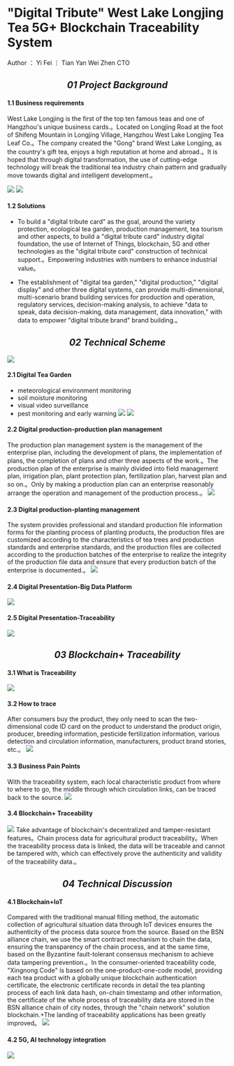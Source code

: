 
# "Digital Tribute" West Lake Longjing Tea 5G+ Blockchain Traceability System

Author ： Yi Fei ｜ Tian Yan Wei Zhen CTO

## <center> ***01 Project Background***
#### 1.1 Business requirements

West Lake Longjing is the first of the top ten famous teas and one of Hangzhou's unique business cards.。Located on Longjing Road at the foot of Shifeng Mountain in Longjing Village, Hangzhou West Lake Longjing Tea Leaf Co.。The company created the "Gong" brand West Lake Longjing, as the country's gift tea, enjoys a high reputation at home and abroad.。It is hoped that through digital transformation, the use of cutting-edge technology will break the traditional tea industry chain pattern and gradually move towards digital and intelligent development.。

![](../../../images/articles/application_westlake_longjingtea_yifei/IMG_5647.PNG)
![](../../../images/articles/application_westlake_longjingtea_yifei/IMG_5648.PNG)

#### 1.2 Solutions

- To build a "digital tribute card" as the goal, around the variety protection, ecological tea garden, production management, tea tourism and other aspects, to build a "digital tribute card" industry digital foundation, the use of Internet of Things, blockchain, 5G and other technologies as the "digital tribute card" construction of technical support.。Empowering industries with numbers to enhance industrial value。

- The establishment of "digital tea garden," "digital production," "digital display" and other three digital systems, can provide multi-dimensional, multi-scenario brand building services for production and operation, regulatory services, decision-making analysis, to achieve "data to speak, data decision-making, data management, data innovation," with data to empower "digital tribute brand" brand building.。

## <center> ***02 Technical Scheme***

![](../../../images/articles/application_westlake_longjingtea_yifei/IMG_5649.PNG)

#### 2.1 Digital Tea Garden

- meteorological environment monitoring
- soil moisture monitoring
- visual video surveillance
- pest monitoring and early warning
  ![](../../../images/articles/application_westlake_longjingtea_yifei/IMG_5650.PNG)
  ![](../../../images/articles/application_westlake_longjingtea_yifei/IMG_5651.PNG)

#### 2.2 Digital production-production plan management
The production plan management system is the management of the enterprise plan, including the development of plans, the implementation of plans, the completion of plans and other three aspects of the work.。The production plan of the enterprise is mainly divided into field management plan, irrigation plan, plant protection plan, fertilization plan, harvest plan and so on.。Only by making a production plan can an enterprise reasonably arrange the operation and management of the production process.。
![](../../../images/articles/application_westlake_longjingtea_yifei/IMG_5652.PNG)

#### 2.3 Digital production-planting management
The system provides professional and standard production file information forms for the planting process of planting products, the production files are customized according to the characteristics of tea trees and production standards and enterprise standards, and the production files are collected according to the production batches of the enterprise to realize the integrity of the production file data and ensure that every production batch of the enterprise is documented.。
![](../../../images/articles/application_westlake_longjingtea_yifei/IMG_5653.PNG)

#### 2.4 Digital Presentation-Big Data Platform

![](../../../images/articles/application_westlake_longjingtea_yifei/IMG_5654.PNG)

#### 2.5 Digital Presentation-Traceability

![](../../../images/articles/application_westlake_longjingtea_yifei/IMG_5655.PNG)

## <center> ***03 Blockchain+ Traceability***
#### 3.1 What is Traceability

![](../../../images/articles/application_westlake_longjingtea_yifei/IMG_5656.PNG)

#### 3.2 How to trace
After consumers buy the product, they only need to scan the two-dimensional code ID card on the product to understand the product origin, producer, breeding information, pesticide fertilization information, various detection and circulation information, manufacturers, product brand stories, etc.。
![](../../../images/articles/application_westlake_longjingtea_yifei/IMG_5657.PNG)

#### 3.3 Business Pain Points
With the traceability system, each local characteristic product from where to where to go, the middle through which circulation links, can be traced back to the source.
![](../../../images/articles/application_westlake_longjingtea_yifei/IMG_5658.PNG)

#### 3.4 Blockchain+ Traceability

![](../../../images/articles/application_westlake_longjingtea_yifei/IMG_5659.PNG)
Take advantage of blockchain's decentralized and tamper-resistant features。Chain process data for agricultural product traceability。When the traceability process data is linked, the data will be traceable and cannot be tampered with, which can effectively prove the authenticity and validity of the traceability data.。

## <center> ***04 Technical Discussion***
#### 4.1 Blockchain+IoT
Compared with the traditional manual filling method, the automatic collection of agricultural situation data through IoT devices ensures the authenticity of the process data source from the source. Based on the BSN alliance chain, we use the smart contract mechanism to chain the data, ensuring the transparency of the chain process, and at the same time, based on the Byzantine fault-tolerant consensus mechanism to achieve data tampering prevention.。In the consumer-oriented traceability code, "Xingnong Code" is based on the one-product-one-code model, providing each tea product with a globally unique blockchain authentication certificate, the electronic certificate records in detail the tea planting process of each link data hash, on-chain timestamp and other information, the certificate of the whole process of traceability data are stored in the BSN alliance chain of city nodes, through the "chain network" solution blockchain.+The landing of traceability applications has been greatly improved。
![](../../../images/articles/application_westlake_longjingtea_yifei/IMG_5660.PNG)

#### 4.2 5G, AI technology integration

![](../../../images/articles/application_westlake_longjingtea_yifei/IMG_5661.PNG)

